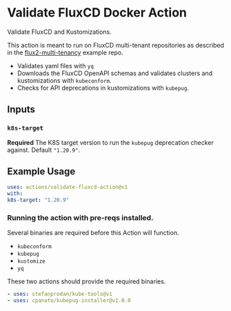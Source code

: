 # Validate FluxCD Docker Action

Validate FluxCD and Kustomizations.

This action is meant to run on FluxCD multi-tenant repositories as described in the [flux2-multi-tenancy](https://github.com/fluxcd/flux2-multi-tenancy) example repo.

- Validates yaml files with `yq`
- Downloads the FluxCD OpenAPI schemas and validates clusters and kustomizations with `kubeconform`.
- Checks for API deprecations in kustomizations with `kubepug`.

## Inputs

### `k8s-target`

**Required** The K8S target version to run the `kubepug` deprecation checker against. Default `"1.20.9"`.

## Example Usage

```yaml
uses: actions/validate-fluxcd-action@v1
with:
k8s-target: "1.20.9"
```

### Running the action with pre-reqs installed.

Several binaries are required before this Action will function.

- `kubeconform`
- `kubepug`
- `kustomize`
- `yq`

These two actions should provide the required binaries.

```yaml
- uses: stefanprodan/kube-tools@v1
- uses: cpanato/kubepug-installer@v1.0.0
```
